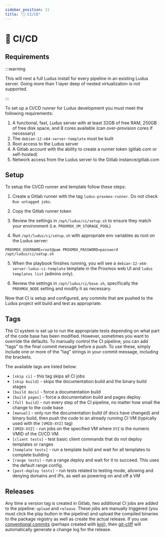 ```yaml
---
sidebar_position: 11
title: "🤖 CI/CD"
---
```


# 🤖 CI/CD

## Requirements

:::warning

This will nest a full Ludus install for every pipeline in an existing Ludus server. 
Going more than 1 layer deep of nested virtualization is not supported.

:::

To set up a CI/CD runner for Ludus development you must meet the following requirements:

1. A functional, fast, Ludus server with at least 32GB of free RAM, 250GB of free disk space, and 8 cores available (can over-provision cores if necessary)
2. The `debian-12-x64-server-template` must be built
3. Root access to the Ludus server
4. A Gitlab account with the ability to create a runner token (gitlab.com or self-hosted)
5. Network access from the Ludus server to the Gitlab instance/gitlab.com

## Setup

To setup the CI/CD runner and template follow these steps:

1. Create a Gitlab runner with the tag `ludus-proxmox-runner`. Do not check `Run untagged jobs`.

2. Copy the Gitlab runner token

3. Review the settings in `/opt/ludus/ci/setup.sh` to ensure they match your environment (i.e. `PROXMOX_VM_STORAGE_POOL`)

4. Run `/opt/ludus/ci/setup.sh` with appropriate env variables as root on the Ludus server:

```
PROXMOX_USERNAME=root@pam PROXMOX_PASSWORD=password /opt/ludus/ci/setup.sh
```

5. When the playbook finishes running, you will see a `debian-12-x64-server-ludus-ci-template` template in the Proxmox web UI and `ludus templates list` (admins only).

6. Review the settings in `/opt/ludus/ci/base.sh`, specifically the `PROXMOX_NODE` setting and modify it as necessary.

Now that CI is setup and configured, any commits that are pushed to the Ludus project will build and test as appropriate.

## Tags

The CI system is set up to run the appropriate tests depending on what part of the code base has been modified.
However, sometimes you want to override the defaults.
To manually control the CI pipeline, you can add "tags" to the final commit message before a push.
To use these, simply include one or more of the "tag" strings in your commit message, including the brackets.

The available tags are listed below:

- `[skip ci]` - this tag skips all CI jobs
- `[skip build]` - skips the documentation build and the binary build stages
- `[build docs]` - force a documentation build
- `[build pages]` - force a documentation build and pages deploy
- `[full build]` - run every step of the CI pipeline, no matter how small the change to the code base
- `[manual]` - only run the documentation build (if docs have changed) and binary build, then push the code to an already running CI VM (typically used with the `[VMID-XYZ]` tag)
- `[VMID-XYZ]` - run jobs on the specified VM where `XYZ` is the numeric VMID of the CI/CD VM.
- `[client tests]` - test basic client commands that do not deploy templates or ranges
- `[template tests]` - run a template build and wait for all templates to complete building
- `[range tests]` - run a range deploy and wait for it to succeed. This uses the default range config.
- `[post-deploy tests]` - run tests related to testing mode, allowing and denying domains and IPs, as well as powering on and off a VM

## Releases

Any time a version tag is created in Gitlab, two additional CI jobs are added to the pipeline: `upload` and `release`.
These jobs are manually triggered (you must click the play button in the pipeline) and upload the compiled binaries to the package registry as well as create the actual release. If you use [conventional commits](https://www.conventionalcommits.org/en/v1.0.0/) (perhaps created with [koji](https://github.com/its-danny/koji)), then [git-cliff](https://github.com/orhun/git-cliff) will automatically generate a change log for the release.